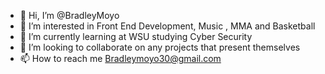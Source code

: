 - 👋 Hi, I’m @BradleyMoyo
- 👀 I’m interested in Front End Development, Music , MMA and Basketball 
- 🌱 I’m currently learning at WSU studying Cyber Security 
- 💞️ I’m looking to collaborate on any projects that present themselves 
- 📫 How to reach me Bradleymoyo30@gmail.com

<!---
BradleyMoyo/BradleyMoyo is a ✨ special ✨ repository because its `README.md` (this file) appears on your GitHub profile.
You can click the Preview link to take a look at your changes.
--->
